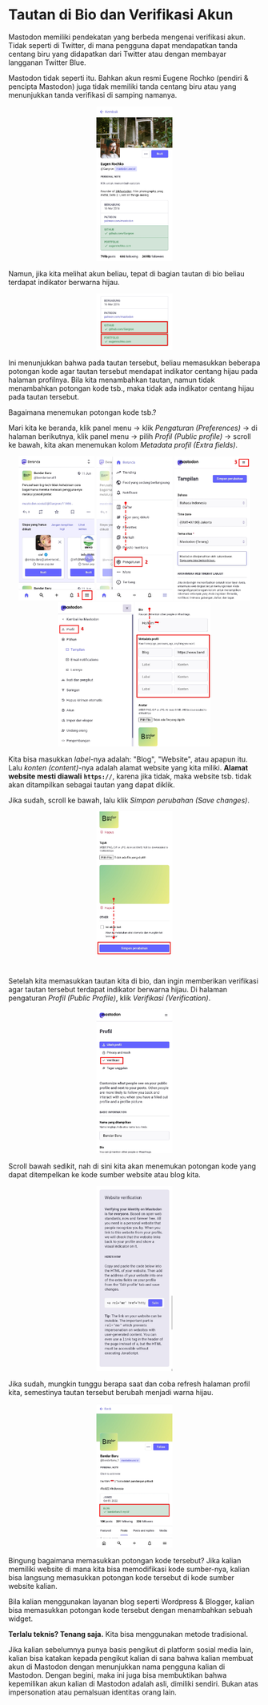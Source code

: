 # Tautan di Bio dan Verifikasi Akun

Mastodon memiliki pendekatan yang berbeda mengenai verifikasi akun. Tidak seperti di Twitter, di mana pengguna dapat mendapatkan tanda centang biru yang didapatkan dari Twitter atau dengan membayar langganan Twitter Blue.

Mastodon tidak seperti itu. Bahkan akun resmi Eugene Rochko (pendiri & pencipta Mastodon) juga tidak memiliki tanda centang biru atau yang menunjukkan tanda verifikasi di samping namanya.

<div align="center">
  <div>
    <img src="../assets/23pic-01.jpg" width="30%" />
  </div>
</div>

Namun, jika kita melihat akun beliau, tepat di bagian tautan di bio beliau terdapat indikator berwarna hijau.

<div align="center">
  <div>
    <img src="../assets/23pic-02.jpg" width="30%" />
  </div>
</div>

Ini menunjukkan bahwa pada tautan tersebut, beliau memasukkan beberapa potongan kode agar tautan tersebut mendapat indikator centang hijau pada halaman profilnya. Bila kita menambahkan tautan, namun tidak menambahkan potongan kode tsb., maka tidak ada indikator centang hijau pada tautan tersebut.

Bagaimana menemukan potongan kode tsb.?

Mari kita ke beranda, klik panel menu -> klik *Pengaturan (Preferences)* -> di halaman berikutnya, klik panel menu -> pilih *Profil (Public profile)* -> scroll ke bawah, kita akan menemukan kolom *Metadata profil (Extra fields)*.

<div align="center">
  <div>
    <img src="../assets/23pic-03.jpg" width="30%" />
    <img src="../assets/23pic-04.jpg" width="30%" />
    <img src="../assets/23pic-05.jpg" width="30%" />
    <img src="../assets/23pic-06.jpg" width="30%" />
    <img src="../assets/23pic-07.jpg" width="30%" />
  </div>
</div>

Kita bisa masukkan *label*-nya adalah: "Blog", "Website", atau apapun itu. Lalu *konten (content)*-nya adalah alamat website yang kita miliki. **Alamat website mesti diawali** **`https://`**, karena jika tidak, maka website tsb. tidak akan ditampilkan sebagai tautan yang dapat diklik.

Jika sudah, scroll ke bawah, lalu klik *Simpan perubahan (Save changes)*.

<div align="center">
  <div>
    <img src="../assets/23pic-08.jpg" width="30%" />
  </div>
</div>

#

Setelah kita memasukkan tautan kita di bio, dan ingin memberikan verifikasi agar tautan tersebut terdapat indikator berwarna hijau. Di halaman pengaturan *Profil (Public Profile)*, klik *Verifikasi (Verification)*.

<div align="center">
  <div>
    <img src="../assets/23pic-09.jpg" width="30%" />
  </div>
</div>

Scroll bawah sedikit, nah di sini kita akan menemukan potongan kode yang dapat ditempelkan ke kode sumber website atau blog kita.

<div align="center">
  <div>
    <img src="../assets/23pic-10.jpg" width="30%" />
  </div>
</div>

Jika sudah, mungkin tunggu berapa saat dan coba refresh halaman profil kita, semestinya tautan tersebut berubah menjadi warna hijau.

<div align="center">
  <div>
    <img src="../assets/23pic-11.jpg" width="30%" />
  </div>
</div>

Bingung bagaimana memasukkan potongan kode tersebut? Jika kalian memiliki website di mana kita bisa memodifikasi kode sumber-nya, kalian bisa langsung memasukkan potongan kode tersebut di kode sumber website kalian.

Bila kalian menggunakan layanan blog seperti Wordpress & Blogger, kalian bisa memasukkan potongan kode tersebut dengan menambahkan sebuah widget.

**Terlalu teknis? Tenang saja.** Kita bisa menggunakan metode tradisional.

Jika kalian sebelumnya punya basis pengikut di platform sosial media lain, kalian bisa katakan kepada pengikut kalian di sana bahwa kalian membuat akun di Mastodon dengan menunjukkan nama pengguna kalian di Mastodon. Dengan begini, maka ini juga bisa membuktikan bahwa kepemilikan akun kalian di Mastodon adalah asli, dimiliki sendiri. Bukan atas impersonation atau pemalsuan identitas orang lain.

